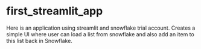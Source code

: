 # first_streamlit_app
Here is an application using streamlit and snowflake trial account. 
Creates a simple UI where user can load a list from snowflake and also add an item to this list back in Snowflake. 
